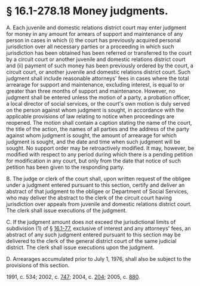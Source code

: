 # § 16.1-278.18 Money judgments.

<p>A. Each juvenile and domestic relations district court may enter judgment for money in any amount for arrears of support and maintenance of any person in cases in which (i) the court has previously acquired personal jurisdiction over all necessary parties or a proceeding in which such jurisdiction has been obtained has been referred or transferred to the court by a circuit court or another juvenile and domestic relations district court and (ii) payment of such money has been previously ordered by the court, a circuit court, or another juvenile and domestic relations district court. Such judgment shall include reasonable attorneys' fees in cases where the total arrearage for support and maintenance, excluding interest, is equal to or greater than three months of support and maintenance. However, no judgment shall be entered unless the motion of a party, a probation officer, a local director of social services, or the court's own motion is duly served on the person against whom judgment is sought, in accordance with the applicable provisions of law relating to notice when proceedings are reopened. The motion shall contain a caption stating the name of the court, the title of the action, the names of all parties and the address of the party against whom judgment is sought, the amount of arrearage for which judgment is sought, and the date and time when such judgment will be sought. No support order may be retroactively modified. It may, however, be modified with respect to any period during which there is a pending petition for modification in any court, but only from the date that notice of such petition has been given to the responding party.</p><p>B. The judge or clerk of the court shall, upon written request of the obligee under a judgment entered pursuant to this section, certify and deliver an abstract of that judgment to the obligee or Department of Social Services, who may deliver the abstract to the clerk of the circuit court having jurisdiction over appeals from juvenile and domestic relations district court. The clerk shall issue executions of the judgment.</p><p>C. If the judgment amount does not exceed the jurisdictional limits of subdivision (1) of § <a href='http://law.lis.virginia.gov/vacode/16.1-77/'>16.1-77</a>, exclusive of interest and any attorneys' fees, an abstract of any such judgment entered pursuant to this section may be delivered to the clerk of the general district court of the same judicial district. The clerk shall issue executions upon the judgment.</p><p>D. Arrearages accumulated prior to July 1, 1976, shall also be subject to the provisions of this section.</p><p>1991, c. 534; 2002, c. <a href='http://lis.virginia.gov/cgi-bin/legp604.exe?021+ful+CHAP0747'>747</a>; 2004, c. <a href='http://lis.virginia.gov/cgi-bin/legp604.exe?041+ful+CHAP0204'>204</a>; 2005, c. <a href='http://lis.virginia.gov/cgi-bin/legp604.exe?051+ful+CHAP0880'>880</a>.</p>